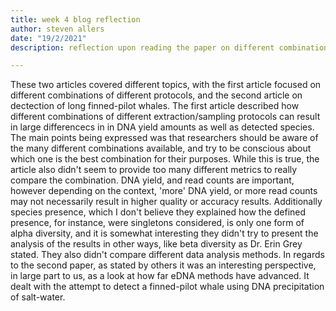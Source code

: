 ```yaml
---
title: week 4 blog reflection
author: steven allers
date: "19/2/2021"
description: reflection upon reading the paper on different combinations of protocols and genetic monitoring of marine mammals

---
```


These two articles covered different topics, with the first article focused on different combinations of different protocols, and the second article on dectection of long finned-pilot whales. The first article described how different combinations of different extraction/sampling protocols can result in large differencecs in in DNA yield amounts as well as detected species. The main points being expressed was that researchers should be aware of the many different combinations available, and try to be conscious about which one is the best combination for their purposes. While this is true, the article also didn't seem to provide too many different metrics to really compare the combination. DNA yield, and read counts are important, however depending on the context, 'more' DNA yield, or more read counts may not necessarily result in higher quality or accuracy results. Additionally species presence, which I don't believe they explained how the defined presence, for instance, were singletons considered, is only one form of alpha diversity, and it is somewhat interesting they didn't try to present the analysis of the results in other ways, like beta diversity as Dr. Erin Grey stated. They also didn't compare different data analysis methods. In regards to the second paper, as stated by others it was an interesting perspective, in large part to us, as a look at how far eDNA methods have advanced. It dealt with the attempt to detect a finned-pilot whale using DNA precipitation of salt-water. 